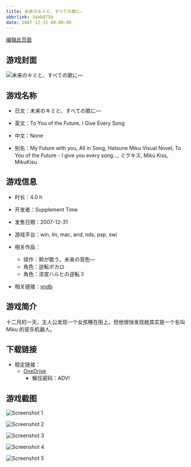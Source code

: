```yaml
---
title: 未来のキミと、すべての歌に―
abbrlink: 34eb875b
date: 2007-12-31 00:00:00
---
```

[编辑此页面](https://github.com/ACG-3/ADV3-source/blob/main/source/_posts/games/%E6%9C%AA%E6%9D%A5%E3%81%AE%E3%82%AD%E3%83%9F%E3%81%A8%E3%80%81%E3%81%99%E3%81%B9%E3%81%A6%E3%81%AE%E6%AD%8C%E3%81%AB%E2%80%95.md)

## 游戏封面

![未来のキミと、すべての歌に―](https://pan.timero.xyz/onedrive/img_lib_001/%E6%9C%AA%E6%9D%A5%E3%81%AE%E3%82%AD%E3%83%9F%E3%81%A8%E3%80%81%E3%81%99%E3%81%B9%E3%81%A6%E3%81%AE%E6%AD%8C%E3%81%AB%E2%80%95_cover.avif)


## 游戏名称

- 日文：未来のキミと、すべての歌に―
- 英文：To You of the Future, I Give Every Song
- 中文：None

- 别名：My Future with you, All in Song, Hatsune Miku Visual Novel, To You of the Future - I give you every song..., ミクキス, Miku Kiss, MikuKisu


## 游戏信息

- 时长：4.0 h
- 开发者：Supplement Time
- 发售日期：2007-12-31
- 游戏平台：win, lin, mac, and, nds, psp, swi
- 相关作品：
   - 续作：鈴が歌う、未来の音色―
   - 角色：逆転ボカロ
   - 角色：涼宮ハルヒの逆転３

- 相关链接：[vndb](https://vndb.org/v1560)


## 游戏简介

十二月的一天，主人公发现一个女孩睡在街上。但他很快发现她其实是一个名叫 Miku 的音乐机器人。


## 下载链接

- 稳定链接：
    - [OneDrive](https://pan.timero.xyz/onedrive/adv_lib_001/%E6%9C%AA%E6%9D%A5%E3%81%AE%E3%82%AD%E3%83%9F%E3%81%A8%E3%80%81%E3%81%99%E3%81%B9%E3%81%A6%E3%81%AE%E6%AD%8C%E3%81%AB%E2%80%95)
        - 解压密码：ADV!



## 游戏截图


![Screenshot 1](https://pan.timero.xyz/onedrive/img_lib_001/%E6%9C%AA%E6%9D%A5%E3%81%AE%E3%82%AD%E3%83%9F%E3%81%A8%E3%80%81%E3%81%99%E3%81%B9%E3%81%A6%E3%81%AE%E6%AD%8C%E3%81%AB%E2%80%95_Screenshot_1.avif)

![Screenshot 2](https://pan.timero.xyz/onedrive/img_lib_001/%E6%9C%AA%E6%9D%A5%E3%81%AE%E3%82%AD%E3%83%9F%E3%81%A8%E3%80%81%E3%81%99%E3%81%B9%E3%81%A6%E3%81%AE%E6%AD%8C%E3%81%AB%E2%80%95_Screenshot_2.avif)

![Screenshot 3](https://pan.timero.xyz/onedrive/img_lib_001/%E6%9C%AA%E6%9D%A5%E3%81%AE%E3%82%AD%E3%83%9F%E3%81%A8%E3%80%81%E3%81%99%E3%81%B9%E3%81%A6%E3%81%AE%E6%AD%8C%E3%81%AB%E2%80%95_Screenshot_3.avif)

![Screenshot 4](https://pan.timero.xyz/onedrive/img_lib_001/%E6%9C%AA%E6%9D%A5%E3%81%AE%E3%82%AD%E3%83%9F%E3%81%A8%E3%80%81%E3%81%99%E3%81%B9%E3%81%A6%E3%81%AE%E6%AD%8C%E3%81%AB%E2%80%95_Screenshot_4.avif)

![Screenshot 5](https://pan.timero.xyz/onedrive/img_lib_001/%E6%9C%AA%E6%9D%A5%E3%81%AE%E3%82%AD%E3%83%9F%E3%81%A8%E3%80%81%E3%81%99%E3%81%B9%E3%81%A6%E3%81%AE%E6%AD%8C%E3%81%AB%E2%80%95_Screenshot_5.avif)

